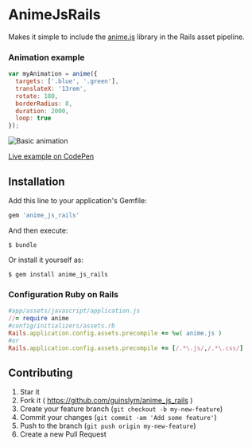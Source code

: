 # AnimeJsRails

Makes it simple to include the [anime.js](https://github.com/juliangarnier/anime) library in the Rails asset pipeline.


### Animation example

```javascript
var myAnimation = anime({
  targets: ['.blue', '.green'],
  translateX: '13rem',
  rotate: 180,
  borderRadius: 8,
  duration: 2000,
  loop: true
});
```

![Basic animation](https://github.com/juliangarnier/anime/blob/master/examples/img/documentation/basic-anim.gif)

[Live example on CodePen](http://codepen.io/juliangarnier/pen/42673ea42700509510c80dcf83d5fc22?editors=0010)

## Installation

Add this line to your application's Gemfile:

```ruby
gem 'anime_js_rails'
```

And then execute:

    $ bundle

Or install it yourself as:

    $ gem install anime_js_rails


### Configuration Ruby on Rails
```ruby
#app/assets/javascript/application.js
//= require anime
#config/initializers/assets.rb
Rails.application.config.assets.precompile += %w( anime.js )
#or
Rails.application.config.assets.precompile += [/.*\.js/,/.*\.css/]
```


## Contributing

1. Star it
2. Fork it ( https://github.com/guinslym/anime_js_rails )
3. Create your feature branch (`git checkout -b my-new-feature`)
4. Commit your changes (`git commit -am 'Add some feature'`)
5. Push to the branch (`git push origin my-new-feature`)
6. Create a new Pull Request
